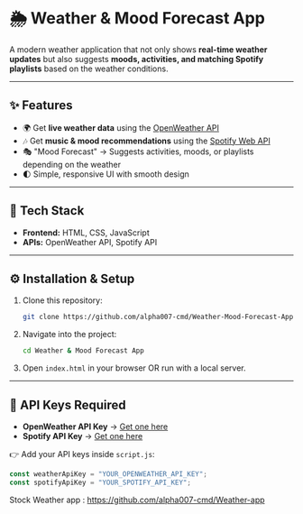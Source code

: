 
# 🌦️ Weather & Mood Forecast App
A modern weather application that not only shows **real-time weather updates** but also suggests **moods, activities, and matching Spotify playlists** based on the weather conditions.  

---

## ✨ Features
- 🌍 Get **live weather data** using the [OpenWeather API](https://openweathermap.org/api)  
- 🎶 Get **music & mood recommendations** using the [Spotify Web API](https://developer.spotify.com/documentation/web-api)  
- 🎭 "Mood Forecast" → Suggests activities, moods, or playlists depending on the weather  
- 🌓 Simple, responsive UI with smooth design  

---

## 🚀 Tech Stack
- **Frontend:** HTML, CSS, JavaScript  
- **APIs:** OpenWeather API, Spotify API  
---

## ⚙️ Installation & Setup
1. Clone this repository:
   ```bash
   git clone https://github.com/alpha007-cmd/Weather-Mood-Forecast-App


2. Navigate into the project:

   ```bash
   cd Weather & Mood Forecast App
   ```
3. Open `index.html` in your browser OR run with a local server.

---

## 🔑 API Keys Required

* **OpenWeather API Key** → [Get one here](https://openweathermap.org/appid)
* **Spotify API Key** → [Get one here](https://developer.spotify.com/dashboard/)

👉 Add your API keys inside `script.js`:

```js
const weatherApiKey = "YOUR_OPENWEATHER_API_KEY";
const spotifyApiKey = "YOUR_SPOTIFY_API_KEY";
```
Stock Weather app : https://github.com/alpha007-cmd/Weather-app



